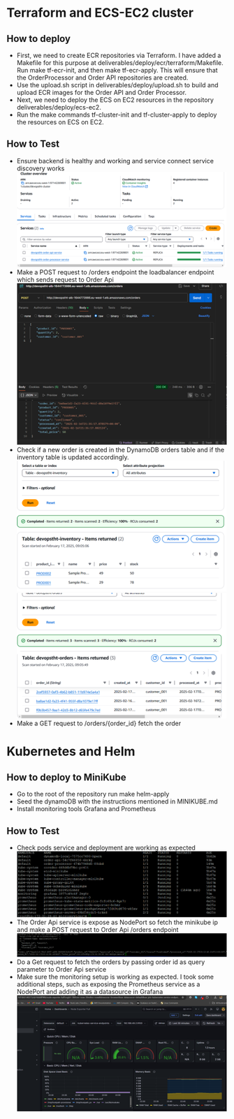 # Terraform and ECS-EC2 cluster
## How to deploy
- First, we need to create ECR repositories via Terraform. I have added a Makefile for this purpose at deliverables/deploy/ecr/terraform/Makefile. Run make tf-ecr-init, and then make tf-ecr-apply. This will ensure that the OrderProcessor and Order API repositories are created.
- Use the upload.sh script in deliverables/deploy/upload.sh to build and upload ECR images for the Order API and Order Processor.
- Next, we need to deploy the ECS on EC2 resources in the repository deliverables/deploy/ecs-ec2.
- Run the make commands tf-cluster-init and tf-cluster-apply to deploy the resources on ECS on EC2.
## How to Test 
- Ensure backend is healthy and working and service connect service discovery works
![Backend](backend.png)
- Make a POST request to /orders endpoint the loadbalancer endpoint which sends request to Order Api
![Load balancer request](post.png)
- Check if a new order is created in the DynamoDB orders table and if the inventory table is updated accordingly. 
![Inventory DDB table](inventory.png) ![Orders DDB table](orders.png)
- Make a GET request to /orders/{order_id} fetch the order

# Kubernetes and Helm
## How to deploy to MiniKube
- Go to the root of the repository run make helm-apply
- Seed the dynamoDB with the instructions mentioned in MINIKUBE.md
- Install monitoring tools Grafana and Prometheus

## How to Test 
- Check pods service and deployment are working as expected 
![Pods](<all pods.png>)
- The Order Api service is expose as NodePort so fetch the minikube ip and make a POST request to Order Api /orders endpoint
![minikube post](<minikube post.png>)
- Do a Get request to fetch the orders by passing order id as query parameter to Order Api service
- Make sure the monitoring setup is working as expected. I took some additional steps, such as exposing the Prometheus service as a NodePort and adding it as a datasource in Grafana
![grafana dashboard](<grafana dashboard.png>)
